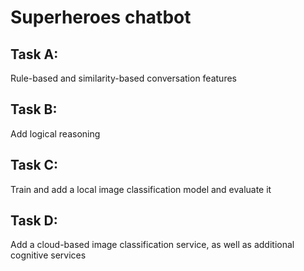 # Superheroes chatbot

## Task A:
Rule-based and similarity-based conversation features

## Task B:
Add logical reasoning

## Task C:
Train and add a local image classification model and evaluate it

## Task D:
Add a cloud-based image classification service, as well as additional cognitive services
